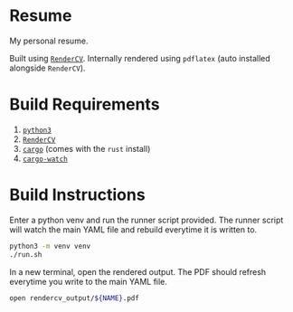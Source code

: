 # Resume
My personal resume.

Built using [`RenderCV`](https://sinaatalay.github.io/rendercv).
Internally rendered using `pdflatex` (auto installed alongside `RenderCV`).

# Build Requirements
1. [`python3`](https://www.python.org)
2. [`RenderCV`](https://sinaatalay.github.io/rendercv)
3. [`cargo`](https://www.rust-lang.org/tools/install) (comes with the `rust` install)
4. [`cargo-watch`](https://crates.io/crates/cargo-watch)

# Build Instructions
Enter a python venv and run the runner script provided.
The runner script will watch the main YAML file and rebuild everytime it is written to.
```sh
python3 -m venv venv
./run.sh
```

In a new terminal, open the rendered output.
The PDF should refresh everytime you write to the main YAML file.
```sh
open rendercv_output/${NAME}.pdf
```
